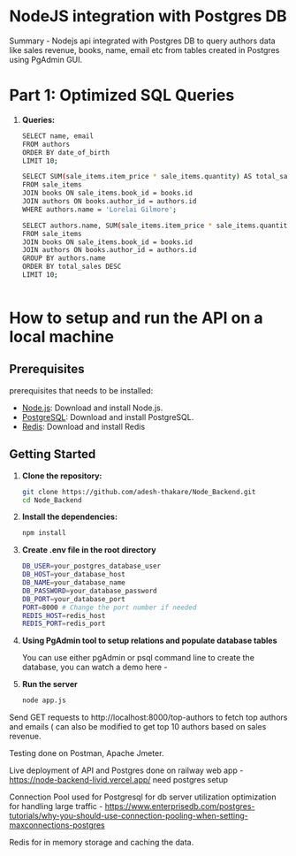 
# NodeJS integration with Postgres DB

Summary - Nodejs api integrated with Postgres DB to query authors data like sales revenue, books, name, email etc from tables created in Postgres using PgAdmin GUI.

# Part 1: Optimized SQL Queries 

1. **Queries:** 
   ```bash
   SELECT name, email
   FROM authors
   ORDER BY date_of_birth
   LIMIT 10;

   SELECT SUM(sale_items.item_price * sale_items.quantity) AS total_sales
   FROM sale_items 
   JOIN books ON sale_items.book_id = books.id
   JOIN authors ON books.author_id = authors.id
   WHERE authors.name = 'Lorelai Gilmore'; 

   SELECT authors.name, SUM(sale_items.item_price * sale_items.quantity) AS total_sales
   FROM sale_items 
   JOIN books ON sale_items.book_id = books.id
   JOIN authors ON books.author_id = authors.id
   GROUP BY authors.name
   ORDER BY total_sales DESC
   LIMIT 10;



# How to setup and run the API on a local machine

## Prerequisites
prerequisites that needs to be installed:

- [Node.js](https://nodejs.org/): Download and install Node.js.
- [PostgreSQL](https://www.postgresql.org/): Download and install PostgreSQL.
- [Redis](https://redis.io/): Download and install Redis

## Getting Started

1. **Clone the repository:**

   ```bash
   git clone https://github.com/adesh-thakare/Node_Backend.git
   cd Node_Backend

2. **Install the dependencies:**
     
   ```bash
   npm install

3. **Create .env file in the root directory**

   ```bash
   DB_USER=your_postgres_database_user
   DB_HOST=your_database_host
   DB_NAME=your_database_name
   DB_PASSWORD=your_database_password
   DB_PORT=your_database_port
   PORT=8000 # Change the port number if needed
   REDIS_HOST=redis_host
   REDIS_PORT=redis_port

4. **Using PgAdmin tool to setup relations and populate database tables**

   You can use either pgAdmin or psql command line to create the database, you can watch a demo here -

5. **Run the server**

   ```bash
   node app.js   

Send GET requests to http://localhost:8000/top-authors to fetch top authors and emails ( can also be modified to get top 10 authors based on sales revenue.

Testing done on Postman, Apache Jmeter.
   
Live deployment of API and Postgres done on railway web app - https://node-backend-livid.vercel.app/ need postgres setup

Connection Pool used for Postgresql for db server utilization optimization for handling large traffic - https://www.enterprisedb.com/postgres-tutorials/why-you-should-use-connection-pooling-when-setting-maxconnections-postgres

Redis for in memory storage and caching the data.

